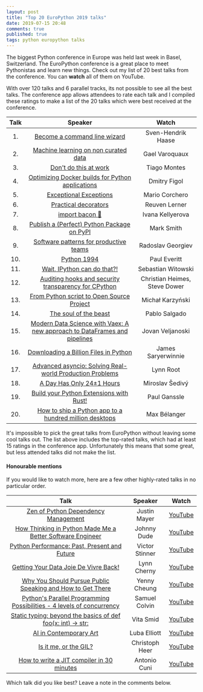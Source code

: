 ```yaml
---
layout: post
title: "Top 20 EuroPython 2019 talks"
date: 2019-07-15 20:48
comments: true
published: true
tags: python europython talks
---
```


The biggest Python conference in Europe was held last week in Basel, Switzerland. The EuroPython conference is a great place to meet Pythonistas and learn new things. Check out my list of 20 best talks from the conference. You can **watch** all of them on YouTube.

<!-- more -->

With over 120 talks and 6 parallel tracks, its not possible to see all the best talks. The conference app allows attendees to rate each talk and I compiled these ratings to make a list of the 20 talks which were best received at the conference. 


| Talk | Speaker | Watch 
:-------:|:-------:|:-------:
1. | [Become a command line wizard](https://ep2019.europython.eu/conference/talks/4mhUEPS-become-a-command-line-wizard) | Sven-Hendrik Haase | [YouTube](https://youtu.be/Dz89wIwX_EE?t=20100)
2. | [Machine learning on non curated data](https://ep2019.europython.eu/conference/talks/X5mAw8b-machine-learning-on-non-curated-data) | Gael Varoquaux | [YouTube](https://youtu.be/2FmMESSD2CM?t=5470)
3. | [Don't do this at work](https://ep2019.europython.eu/conference/talks/ftAp8Fj-dont-do-this-at-work) | Tiago Montes | [YouTube](https://youtu.be/ELI8WKiUmBY?t=6892)
4. | [Optimizing Docker builds for Python applications](https://ep2019.europython.eu/conference/talks/DoHubyK-optimizing-docker-builds-for-python-applications) | Dmitry Figol | [YouTube](https://youtu.be/ELI8WKiUmBY?t=24007)
5. | [Exceptional Exceptions](https://ep2019.europython.eu/conference/talks/FKa9wmy-exceptional-exceptions) | Mario Corchero | [YouTube](https://youtu.be/jWKnA2ZdzHk?t=20589)
6. | [Practical decorators](https://ep2019.europython.eu/conference/talks/TaTNyNb-practical-decorators) | Reuven Lerner | [YouTube](https://youtu.be/3Dsq_sPLc3g?t=9359)
7. | [import bacon 🥓](https://ep2019.europython.eu/conference/talks/oNQV6Wx-import-bacon) | Ivana Kellyerova | [YouTube](https://youtu.be/ELI8WKiUmBY?t=18595)
8. | [Publish a (Perfect) Python Package on PyPI](https://ep2019.europython.eu/conference/talks/JpKkHY7-publish-a-perfect-python-package-on-pypi) | Mark Smith | [YouTube](https://youtu.be/SUQYuA9AJT0?t=19548)
9. | [Software patterns for productive teams](https://ep2019.europython.eu/conference/talks/JLPhtTB-software-patterns-for-productive-teams) | Radoslav Georgiev | [YouTube](https://youtu.be/T6vC_LOHBJ4?t=9451)
10. | [Python 1994](https://ep2019.europython.eu/conference/talks/QqrwHxC-python-1994) | Paul Everitt | [YouTube](https://youtu.be/icVMirr1Kis?t=7236)
11. | [Wait, IPython can do that?!](https://ep2019.europython.eu/conference/talks/cBeHNyZ-wait-ipython-can-do-that) | Sebastian Witowski | [YouTube](https://youtu.be/SUQYuA9AJT0?t=4549)
12. | [Auditing hooks and security transparency for CPython](https://ep2019.europython.eu/conference/talks/8MGqsQG-auditing-hooks-and-security-transparency-for-cpython) | Christian Heimes, Steve Dower | [YouTube](https://youtu.be/-jqzStNk6CM?t=229)
13. | [From Python script to Open Source Project](https://ep2019.europython.eu/conference/talks/cqCkLpC-from-python-script-to-open-source-project) | Michał Karzyński | [YouTube](https://youtu.be/icVMirr1Kis?t=18788)
14. | [The soul of the beast](https://ep2019.europython.eu/conference/talks/ZJ7mNEK-the-soul-of-the-beast) | Pablo Salgado | [YouTube](https://youtu.be/ELI8WKiUmBY?t=3893)
15. | [Modern Data Science with Vaex: A new approach to DataFrames and pipelines](https://ep2019.europython.eu/conference/talks/Q9sjj3L-modern-data-science-with-vaex-a-new-approach-to-dataframes-and-pipelines) | Jovan Veljanoski | [YouTube](https://youtu.be/XDy_3oiAKsk?t=10304)
16. | [Downloading a Billion Files in Python](https://ep2019.europython.eu/conference/talks/KNhQYeQ-downloading-a-billion-files-in-python) | James Saryerwinnie | [YouTube](https://youtu.be/C-Ltp1D_m3c?t=23517)
17. | [Advanced asyncio: Solving Real-world Production Problems](https://ep2019.europython.eu/conference/talks/cRonRef-advanced-asyncio-solving-real-world-production-problems) | Lynn Root | [YouTube](https://youtu.be/T6vC_LOHBJ4?t=6454)
18. | [A Day Has Only 24±1 Hours](https://ep2019.europython.eu/conference/talks/nqZBcMf-a-day-has-only-241-hours) | Miroslav Šedivý | [YouTube](https://youtu.be/icVMirr1Kis?t=4082)
19. | [Build your Python Extensions with Rust!](https://ep2019.europython.eu/conference/talks/VJsGhga-build-your-python-extensions-with-rust) | Paul Ganssle | [YouTube](https://youtu.be/-jqzStNk6CM?t=12715)
20. | [How to ship a Python app to a hundred million desktops](https://ep2019.europython.eu/conference/talks/SttWJLH-how-to-ship-a-python-app-to-a-hundred-million-desktops) | Max Bélanger | [YouTube](https://youtu.be/3Dsq_sPLc3g?t=6396)


It's impossible to pick the great talks from EuroPython without leaving some cool talks out.
The list above includes the top-rated talks, which had at least 15 ratings in the conference app. Unfortunately this means that some great, but less attended talks did not make the list.

#### Honourable mentions

If you would like to watch more, here are a few other highly-rated talks in no particular order.

Talk | Speaker | Watch 
:-------:|:-------:|:-------:
[Zen of Python Dependency Management](https://ep2019.europython.eu/conference/talks/qM7eB5g-zen-of-python-dependency-management) | Justin Mayer | [YouTube](https://youtu.be/HdtBT3yXUeE?t=9144)
[How Thinking in Python Made Me a Better Software Engineer](https://ep2019.europython.eu/conference/talks/sR2LcEk-how-thinking-in-python-made-me-a-better-software-engineer) | Johnny Dude | [YouTube](https://youtu.be/icVMirr1Kis?t=16650)
[Python Performance: Past, Present and Future](https://ep2019.europython.eu/conference/talks/HaEW7Ns-python-performance-past-present-and-future) | Victor Stinner | [YouTube](https://youtu.be/T6vC_LOHBJ4?t=1917)
[Getting Your Data Joie De Vivre Back!](https://ep2019.europython.eu/conference/talks/UVUSRHk-getting-your-data-joie-de-vivre-back) | Lynn Cherny | [YouTube](https://youtu.be/XDy_3oiAKsk?t=3559)
[Why You Should Pursue Public Speaking and How to Get There](https://ep2019.europython.eu/conference/talks/ojGVzoG-why-you-should-pursue-public-speaking-and-how-to-get-there) | Yenny Cheung | [YouTube](https://youtu.be/XDy_3oiAKsk?t=27047)
[Python's Parallel Programming Possibilities - 4 levels of concurrency](https://ep2019.europython.eu/conference/talks/NVsj4X5-pythons-parallel-programming-possibilities-4-levels-of-concurrency) | Samuel Colvin | [YouTube](https://youtu.be/Dz89wIwX_EE?t=5158)
[Static typing: beyond the basics of def foo(x: int) -> str:](https://ep2019.europython.eu/conference/talks/LTm28H5-static-typing-beyond-the-basics-of-def-foox-int-str) | Vita Smid | [YouTube](https://youtu.be/Dz89wIwX_EE?t=22238)
[AI in Contemporary Art](https://ep2019.europython.eu/conference/talks/3yvWcoS-ai-in-contemporary-art) | Luba Elliott | [YouTube](https://youtu.be/hgry3vkuI5Y?t=29279)
[Is it me, or the GIL?](https://ep2019.europython.eu/conference/talks/Lj9n5pc-is-it-me-or-the-gil) | Christoph Heer | [YouTube](https://youtu.be/SUQYuA9AJT0?t=1683)
[How to write a JIT compiler in 30 minutes](https://ep2019.europython.eu/conference/talks/S4nvhVb-how-to-write-a-jit-compiler-in-30-minutes) | Antonio Cuni | [YouTube](https://youtu.be/hgry3vkuI5Y?t=9679)

Which talk did you like best? Leave a note in the comments below.
